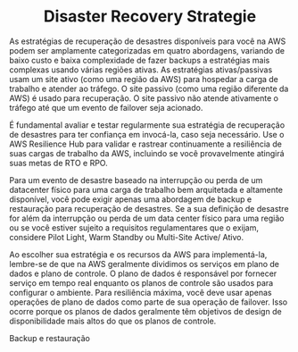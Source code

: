 <h1 align="center">Disaster Recovery Strategie</h1>

As estratégias de recuperação de desastres disponíveis para você na AWS podem ser amplamente categorizadas em quatro abordagens, variando de baixo custo e baixa complexidade de fazer backups a estratégias mais complexas usando várias regiões ativas. As estratégias ativas/passivas usam um site ativo (como uma região da AWS) para hospedar a carga de trabalho e atender ao tráfego. O site passivo (como uma região diferente da AWS) é usado para recuperação. O site passivo não atende ativamente o tráfego até que um evento de failover seja acionado.

É fundamental avaliar e testar regularmente sua estratégia de recuperação de desastres para ter confiança em invocá-la, caso seja necessário. Use o AWS Resilience Hub para validar e rastrear continuamente a resiliência de suas cargas de trabalho da AWS, incluindo se você provavelmente atingirá suas metas de RTO e RPO.

Para um evento de desastre baseado na interrupção ou perda de um datacenter físico para uma carga de trabalho bem arquitetada e altamente disponível, você pode exigir apenas uma abordagem de backup e restauração para recuperação de desastres. Se a sua definição de desastre for além da interrupção ou perda de um data center físico para uma região ou se você estiver sujeito a requisitos regulamentares que o exijam, considere Pilot Light, Warm Standby ou Multi-Site Active/ Ativo.

Ao escolher sua estratégia e os recursos da AWS para implementá-la, lembre-se de que na AWS geralmente dividimos os serviços em plano de dados e plano de controle. O plano de dados é responsável por fornecer serviço em tempo real enquanto os planos de controle são usados ​​para configurar o ambiente. Para resiliência máxima, você deve usar apenas operações de plano de dados como parte de sua operação de failover. Isso ocorre porque os planos de dados geralmente têm objetivos de design de disponibilidade mais altos do que os planos de controle.

Backup e restauração